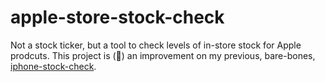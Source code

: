 # apple-store-stock-check
Not a stock ticker, but a tool to check levels of in-store stock for Apple prodcuts.
This project is (🤞) an improvement on my previous, bare-bones, [iphone-stock-check](https://github.com/samcolson4/iphone-stock-check).
